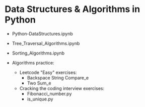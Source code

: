 # Data Structures & Algorithms in Python

- Python-DataStructures.ipynb
- Tree_Traversal_Algorithms.ipynb
- Sorting_Algorithms.ipynb

- Algorithms practice:
  - Leetcode "Easy" exercises:
      * Backspace String Compare_e
      * Two Sum_e
  - Cracking the coding interview exercises:
      * Fibonacci_number.py
      * is_unique.py
